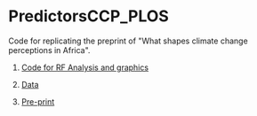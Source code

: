 # PredictorsCCP_PLOS

Code for replicating the preprint of "What shapes climate change perceptions in Africa". 

1. [Code for RF Analysis and graphics](https://github.com/jbgb13/PredictorsCCP_PLOS/blob/main/RF_PLOS.R)

2. [Data](https://github.com/jbgb13/PredictorsCCP_PLOS/raw/main/data.zip)

3. [Pre-print](https://github.com/jbgb13/PredictorsCCP_PLOS/blob/main/PLOS_One_Word_Template.docx)
